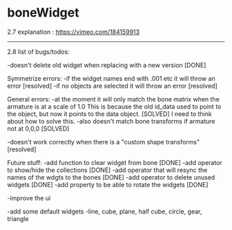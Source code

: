 # boneWidget

2.7 explanation : https://vimeo.com/184159913

----------
2.8 list of bugs/todos:

-doesn't delete old widget when replacing with a new version [DONE]

Symmetrize errors:
-if the widget names end with .001 etc it will throw an error [resolved]
-if no objects are selected it will throw an error [resolved]

General errors:
-at the moment it will only match the bone matrix when the armature is at a scale of 1.0  This is because the old id_data used to point to the object, but now it points to the data object. [SOLVED]
I need to think about how to solve this.
-also doesn't match bone transforms if armature not at 0,0,0 [SOLVED]

-doesn't work correctly when there is a "custom shape transforms" [resolved]

Future stuff:
-add function to clear widget from bone [DONE]
-add operator to show/hide the collections [DONE]
-add operator that will resync the names of the wdgts to the bones [DONE]
-add operator to delete unused widgets [DONE]
-add property to be able to rotate the widgets [DONE]

-improve the ui

-add some default widgets
    -line, cube, plane, half cube, circle, gear, triangle
